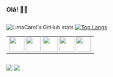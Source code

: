 ### Olá! 👩‍💻 

##

![LimaCarol's GitHub stats](https://github-readme-stats.vercel.app/api?username=LimaCarol&show_icons=true&theme=radical)
[![Top Langs](https://github-readme-stats.vercel.app/api/top-langs/?username=LimaCarol&layout=compact&theme=radical)](https://github.com/LimaCarol/github-readme-stats)

<table>
  <tr>
    <td align="center" style="display: inline;">
  <img src="https://cdn.jsdelivr.net/gh/devicons/devicon/icons/css3/css3-plain-wordmark.svg" width="40" height="40" />
  <img src="https://cdn.jsdelivr.net/gh/devicons/devicon/icons/html5/html5-plain-wordmark.svg" width="40" height="40" />
  <img src="https://cdn.jsdelivr.net/gh/devicons/devicon/icons/javascript/javascript-plain.svg" width="40" height="40" />
  <img src="https://cdn.jsdelivr.net/gh/devicons/devicon/icons/python/python-plain.svg" width="40" height="40" />
  <img src="https://cdn.jsdelivr.net/gh/devicons/devicon/icons/linux/linux-plain.svg" width="40" height="40" />
    </td>
  </tr>
</table>

##

<div>
  <a href = "mailto:caroline.lima3656@gmail.com"><img src="https://img.shields.io/badge/Gmail-D14836?style=for-the-badge&logo=gmail&logoColor=white" target="_blank"></a>
   <a href="https://www.linkedin.com/in/caroline-lima-0b63271b9/"><img src="https://img.shields.io/badge/LinkedIn-0077B5?style=for-the-badge&logo=linkedin&logoColor=white" target="_blank"></a>
</div>







